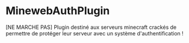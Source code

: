 # MinewebAuthPlugin
[NE MARCHE PAS] Plugin destiné aux serveurs minecraft crackés de permettre de protéger leur serveur avec un système d'authentification !
